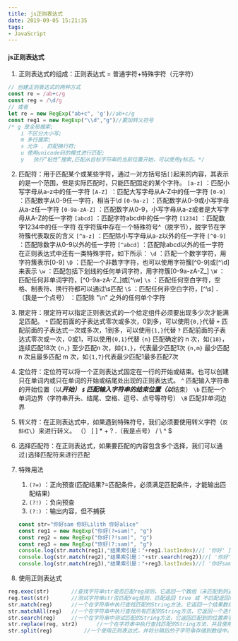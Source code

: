 ```yaml
---
title: js正则表达式
date: 2019-09-05 15:21:35
tags:
- JavaScript
---
```

#### js正则表达式
1. 正则表达式的组成：正则表达式 = 普通字符+特殊字符（元字符）
``` js
// 创建正则表达式的两种方式
const re = /ab+c/g
const reg = /\d/g
// 或者
let re = new RegExp("ab+c", 'g')//ab+c/g
const reg1 = new RegExp("\\d","g")//要加转义符号
/* g 是全局搜索; 
    i 不区分大小写;
    m 多行搜索; 
    s 允许 . 匹配换行符; 
    u 使用unicode码的模式进行匹配; 
    y	执行“粘性”搜索,匹配从目标字符串的当前位置开始，可以使用y标志。*/
```
2. 匹配符：用于匹配某个或某些字符，通过一对方括号括`[]`起来的内容，其表示的是一个范围，但是实际匹配时，只能匹配固定的某个字符。
`[a-z]` ：匹配小写字母从a-z中的任一字符
`[A-Z] `：匹配大写字母从A-Z中的任一字符
`[0-9]` ：匹配数字从0-9任一字符，相当于\d
`[0-9a-z]` ：匹配数字从0-9或小写字母从a-z任一字符
`[0-9a-zA-Z]` ：匹配数字从0-9，小写字母从a-z或者是大写字母从A-Z的任一字符
`[abcd]` ：匹配字符abcd中的任一字符
`[1234]` ：匹配数字1234中的任一字符
在字符簇中存在一个特殊符号^（脱字节），脱字节在字符簇代表取反的含义
`[^a-z]` ：匹配除小写字母从a-z以外的任一字符
`[^0-9]` ：匹配除数字从0-9以外的任一字符
`[^abcd]` ：匹配除abcd以外的任一字符
在正则表达式中还有一类特殊字符，如下所示：
`\d` ：匹配一个数字字符，用字符簇表示[0-9]
`\D` ：匹配一个非数字字符，也可以使用字符簇[^0-9]或[^\d]来表示
`\w` ：匹配包括下划线的任何单词字符，用字符簇[0-9a-zA-Z_]
`\W` ：匹配任何非单词字符，[^0-9a-zA-Z_]或[^\w]
`\s` ：匹配任何空白字符，空格、制表符、换行符都可以通过\s匹配
`\S` ：匹配任何非空白字符，[^\s]
`.`（我是一个点号） ：匹配除 "\n" 之外的任何单个字符

3. 限定符：限定符可以指定正则表达式的一个给定组件必须要出现多少次才能满足匹配。
`*` 匹配前面的子表达式零次或多次，0到多，可以使用`{0,}`代替
`+` 匹配前面的子表达式一次或多次，1到多，可以使用`{1,}`代替
`?` 匹配前面的子表达式零次或一次，0或1，可以使用`{0,1}`代替
`{n}` 匹配确定的 n 次，如`{18}`，连续匹配18次
`{n,}` 至少匹配n 次，如`{1,}`，代表最少匹配1次
`{n,m}` 最少匹配 n 次且最多匹配 m 次，如`{1,7}`代表最少匹配1最多匹配7次

4. 定位符：定位符可以将一个正则表达式固定在一行的开始或结束。也可以创建只在单词内或只在单词的开始或结尾处出现的正则表达式。
`^` 匹配输入字符串的开始位置（以***开始）
`$` 匹配输入字符串的结束位置（以***结束）
`\b` 匹配一个单词边界（字符串开头、结尾、空格、逗号、点号等符号）
`\B` 匹配非单词边界

5. 转义符：在正则表达式中，如果遇到特殊符号，我们必须要使用转义字符（`反斜杠\`）来进行转义。
（） [ ] * + ? .（我是点号） / \ ^ $

6. 选择匹配符：在正则表达式，如果要匹配的内容包含多个选择，我们可以通过`|`选择匹配符来进行匹配

7. 特殊用法
    1. `(?=)` ：正向预查(匹配结果?=匹配条件，必须满足匹配条件，才能输出匹配结果)
    2. `(?!)` ：负向预查
    3. `(?:)` ：输出内容，但不捕获
    ``` js
    const str="你好sam 你好Lilith 你好alice"
    const reg1 = new RegExp("你好(?=sam)", "g")
    const reg2 = new RegExp("你好(?!sam)", "g")
    const reg3 = new RegExp("你好(?:sam)", "g")
    console.log(str.match(reg1),"结果索引是："+reg1.lastIndex)//[ '你好' ] 结果索引是：0
    console.log(str.match(reg2),"结果索引是："+str.search(reg2))//[ '你好', '你好' ] 结果索引是：6
    console.log(str.match(reg3),"结果索引是："+reg3.lastIndex)//[ '你好sam' ] 结果索引是：0
    ```
8. 使用正则表达式
``` js
reg.exec(str)	    //查找字符串str是否匹配reg规则，它返回一个数组（未匹配到则返回 null）。 [ 'abbc', index: 0, input: 'abbc', groups: undefined ]
reg.test(str)	    //测试字符串str否匹配reg规则，匹配返回 true 或 不匹配返回false。
str.match(reg)	    //一个在字符串中执行查找匹配的String方法，它返回一个结果数组，在未匹配到时会返回 null。
str.matchAll(reg)	//一个在字符串中执行查找所有匹配的String方法，它返回一个迭代器（iterator）。Object [RegExp String Iterator] {}
str.search(reg)	    //一个在字符串中测试匹配的String方法，它返回匹配到的位置索引，或者不存在时返回-1。
str.replace(reg, str2)	    //一个在字符串中执行查找匹配的String方法，并且使用替换字符串替换掉匹配到的子字符串。
str.split(reg)	        //一个使用正则表达式，并将分隔后的子字符串存储到数组中。
```
